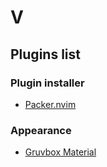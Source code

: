 # V

## Plugins list

### Plugin installer

- [Packer.nvim](https://github.com/wbthomason/packer.nvim)

### Appearance

- [Gruvbox Material](https://github.com/sainnhe/gruvbox-material)
